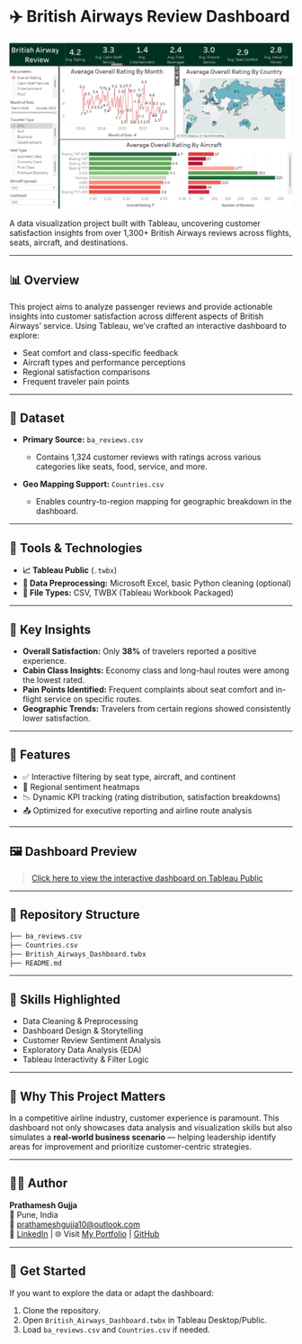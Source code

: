 # ✈️ British Airways Review Dashboard

![view](AirlineDashboard.png "Dashboard")


A data visualization project built with Tableau, uncovering customer satisfaction insights from over 1,300+ British Airways reviews across flights, seats, aircraft, and destinations.

---

## 📊 Overview

This project aims to analyze passenger reviews and provide actionable insights into customer satisfaction across different aspects of British Airways’ service. Using Tableau, we’ve crafted an interactive dashboard to explore:

- Seat comfort and class-specific feedback
- Aircraft types and performance perceptions
- Regional satisfaction comparisons
- Frequent traveler pain points

---

## 📁 Dataset

- **Primary Source:** `ba_reviews.csv`
  - Contains 1,324 customer reviews with ratings across various categories like seats, food, service, and more.

- **Geo Mapping Support:** `Countries.csv`
  - Enables country-to-region mapping for geographic breakdown in the dashboard.

---

## 🔧 Tools & Technologies

- **📈 Tableau Public** (`.twbx`)
- **🧮 Data Preprocessing:** Microsoft Excel, basic Python cleaning (optional)
- **📂 File Types:** CSV, TWBX (Tableau Workbook Packaged)

---

## 🚀 Key Insights

- **Overall Satisfaction:** Only **38%** of travelers reported a positive experience.
- **Cabin Class Insights:** Economy class and long-haul routes were among the lowest rated.
- **Pain Points Identified:** Frequent complaints about seat comfort and in-flight service on specific routes.
- **Geographic Trends:** Travelers from certain regions showed consistently lower satisfaction.

---

## 📌 Features

- ✅ Interactive filtering by seat type, aircraft, and continent
- 📍 Regional sentiment heatmaps
- 📉 Dynamic KPI tracking (rating distribution, satisfaction breakdowns)
- 📤 Optimized for executive reporting and airline route analysis

---

## 🖼️ Dashboard Preview

> [Click here to view the interactive dashboard on Tableau Public](https://github.com/prathaM27092000/Airline-Dashboard)
---

## 🔗 Repository Structure

```
├── ba_reviews.csv
├── Countries.csv
├── British_Airways_Dashboard.twbx
├── README.md
```

---

## 🧠 Skills Highlighted

- Data Cleaning & Preprocessing
- Dashboard Design & Storytelling
- Customer Review Sentiment Analysis
- Exploratory Data Analysis (EDA)
- Tableau Interactivity & Filter Logic

---

## 📣 Why This Project Matters

In a competitive airline industry, customer experience is paramount. This dashboard not only showcases data analysis and visualization skills but also simulates a **real-world business scenario** — helping leadership identify areas for improvement and prioritize customer-centric strategies.

---

## 👨‍💻 Author

**Prathamesh Gujja**  
📍 Pune, India  
📧 prathameshgujja10@outlook.com  
🔗 [LinkedIn](https://www.linkedin.com/in/prathamesh-gujja) | 🌐 Visit [My Portfolio](https://pratham27092000.github.io/Portfolio/) | [GitHub](https://github.com/prathaM27092000)

---

## 🏁 Get Started

If you want to explore the data or adapt the dashboard:
1. Clone the repository.
2. Open `British_Airways_Dashboard.twbx` in Tableau Desktop/Public.
3. Load `ba_reviews.csv` and `Countries.csv` if needed.
